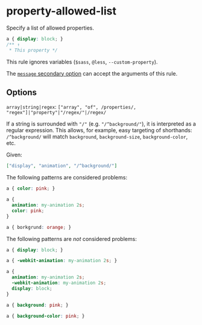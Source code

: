 # property-allowed-list

Specify a list of allowed properties.

<!-- prettier-ignore -->
```css
a { display: block; }
/** ↑
 * This property */
```

This rule ignores variables (`$sass`, `@less`, `--custom-property`).

The [`message` secondary option](https://github.com/stylelint/stylelint/16.6.1/docs/user-guide/configure.md#message) can accept the arguments of this rule.

## Options

`array|string|regex`: `["array", "of", /properties/, "regex"]|"property"|"/regex/"|/regex/`

If a string is surrounded with `"/"` (e.g. `"/^background/"`), it is interpreted as a regular expression. This allows, for example, easy targeting of shorthands: `/^background/` will match `background`, `background-size`, `background-color`, etc.

Given:

```json
["display", "animation", "/^background/"]
```

The following patterns are considered problems:

<!-- prettier-ignore -->
```css
a { color: pink; }
```

<!-- prettier-ignore -->
```css
a {
  animation: my-animation 2s;
  color: pink;
}
```

<!-- prettier-ignore -->
```css
a { borkgrund: orange; }
```

The following patterns are _not_ considered problems:

<!-- prettier-ignore -->
```css
a { display: block; }
```

<!-- prettier-ignore -->
```css
a { -webkit-animation: my-animation 2s; }
```

<!-- prettier-ignore -->
```css
a {
  animation: my-animation 2s;
  -webkit-animation: my-animation 2s;
  display: block;
}
```

<!-- prettier-ignore -->
```css
a { background: pink; }
```

<!-- prettier-ignore -->
```css
a { background-color: pink; }
```
